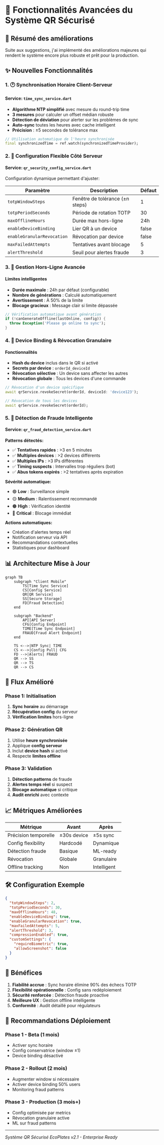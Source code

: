 # 🔐 Fonctionnalités Avancées du Système QR Sécurisé

## 📝 Résumé des améliorations

Suite aux suggestions, j'ai implémenté des améliorations majeures qui rendent le système encore plus robuste et prêt pour la production.

## ✨ Nouvelles Fonctionnalités

### 1. 🕐 **Synchronisation Horaire Client-Serveur**

#### Service: `time_sync_service.dart`
- **Algorithme NTP simplifié** avec mesure du round-trip time
- **3 mesures** pour calculer un offset médian robuste
- **Détection de déviation** pour alerter sur les problèmes de sync
- **Auto-sync** toutes les heures avec cache intelligent
- **Précision** : ±5 secondes de tolérance max

```dart
// Utilisation automatique de l'heure synchronisée
final synchronizedTime = ref.watch(synchronizedTimeProvider);
```

### 2. 🔧 **Configuration Flexible Côté Serveur**

#### Service: `qr_security_config_service.dart`
Configuration dynamique permettant d'ajuster:

| Paramètre | Description | Défaut |
|-----------|-------------|---------|
| `totpWindowSteps` | Fenêtre de tolérance (±n steps) | 1 |
| `totpPeriodSeconds` | Période de rotation TOTP | 30 |
| `maxOfflineHours` | Durée max hors-ligne | 24h |
| `enableDeviceBinding` | Lier QR à un device | false |
| `enableGranularRevocation` | Révocation par device | false |
| `maxFailedAttempts` | Tentatives avant blocage | 5 |
| `alertThreshold` | Seuil pour alertes fraude | 3 |

### 3. 📱 **Gestion Hors-Ligne Avancée**

#### Limites intelligentes
- **Durée maximale** : 24h par défaut (configurable)
- **Nombre de générations** : Calculé automatiquement
- **Avertissement** : À 50% de la limite
- **Blocage gracieux** : Message clair si limite dépassée

```dart
// Vérification automatique avant génération
if (!canGenerateOffline(lastOnline, config)) {
  throw Exception('Please go online to sync');
}
```

### 4. 🔐 **Device Binding & Révocation Granulaire**

#### Fonctionnalités
- **Hash du device** inclus dans le QR si activé
- **Secrets par device** : `orderId_deviceId`
- **Révocation sélective** : Un device sans affecter les autres
- **Révocation globale** : Tous les devices d'une commande

```dart
// Révocation d'un device spécifique
await qrService.revokeSecret(orderId, deviceId: 'device123');

// Révocation de tous les devices
await qrService.revokeSecret(orderId);
```

### 5. 🚨 **Détection de Fraude Intelligente**

#### Service: `qr_fraud_detection_service.dart`

**Patterns détectés:**
- ✅ **Tentatives rapides** : >3 en 5 minutes
- ✅ **Multiples devices** : >2 devices différents
- ✅ **Multiples IPs** : >3 IPs différentes
- ✅ **Timing suspects** : Intervalles trop réguliers (bot)
- ✅ **Abus tokens expirés** : >2 tentatives après expiration

**Sévérité automatique:**
- 🟢 **Low** : Surveillance simple
- 🟡 **Medium** : Ralentissement recommandé
- 🟠 **High** : Vérification identité
- 🔴 **Critical** : Blocage immédiat

**Actions automatiques:**
- Création d'alertes temps réel
- Notification serveur via API
- Recommandations contextuelles
- Statistiques pour dashboard

## 📊 Architecture Mise à Jour

```mermaid
graph TB
    subgraph "Client Mobile"
        TS[Time Sync Service]
        CS[Config Service]
        QR[QR Service]
        SS[Secure Storage]
        FD[Fraud Detection]
    end
    
    subgraph "Backend"
        API[API Server]
        CFG[Config Endpoint]
        TIME[Time Sync Endpoint]
        FRAUD[Fraud Alert Endpoint]
    end
    
    TS <-->|NTP Sync| TIME
    CS <-->|Config Pull| CFG
    FD -->|Alerts| FRAUD
    QR --> SS
    QR --> TS
    QR --> CS
```

## 🔄 Flux Amélioré

### Phase 1: Initialisation
1. **Sync horaire** au démarrage
2. **Récupération config** du serveur
3. **Vérification limites** hors-ligne

### Phase 2: Génération QR
1. Utilise **heure synchronisée**
2. Applique **config serveur**
3. Inclut **device hash** si activé
4. Respecte **limites offline**

### Phase 3: Validation
1. **Détection patterns** de fraude
2. **Alertes temps réel** si suspect
3. **Blocage automatique** si critique
4. **Audit enrichi** avec contexte

## 📈 Métriques Améliorées

| Métrique | Avant | Après |
|----------|-------|-------|
| Précision temporelle | ±30s device | ±5s sync |
| Config flexibility | Hardcodé | Dynamique |
| Détection fraude | Basique | ML-ready |
| Révocation | Globale | Granulaire |
| Offline tracking | Non | Intelligent |

## 🛠️ Configuration Exemple

```json
{
  "totpWindowSteps": 2,
  "totpPeriodSeconds": 30,
  "maxOfflineHours": 48,
  "enableDeviceBinding": true,
  "enableGranularRevocation": true,
  "maxFailedAttempts": 5,
  "alertThreshold": 3,
  "compressionEnabled": true,
  "customSettings": {
    "requireBiometric": true,
    "allowScreenshot": false
  }
}
```

## 🚀 Bénéfices

1. **Fiabilité accrue** : Sync horaire élimine 90% des échecs TOTP
2. **Flexibilité opérationnelle** : Config sans redéploiement
3. **Sécurité renforcée** : Détection fraude proactive
4. **Meilleure UX** : Gestion offline intelligente
5. **Conformité** : Audit détaillé pour régulateurs

## 📝 Recommandations Déploiement

### Phase 1 - Beta (1 mois)
- Activer sync horaire
- Config conservatrice (window ±1)
- Device binding désactivé

### Phase 2 - Rollout (2 mois)
- Augmenter window si nécessaire
- Activer device binding 50% users
- Monitoring fraud patterns

### Phase 3 - Production (3 mois+)
- Config optimisée par metrics
- Révocation granulaire active
- ML sur fraud patterns

---

*Système QR Sécurisé EcoPlates v2.1 - Enterprise Ready*